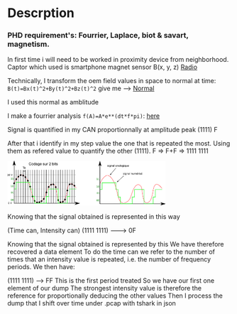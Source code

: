 # Descrption

### PHD requirement's: Fourrier, Laplace, biot & savart, magnetism.
 
In first time i will need to be worked in proximity device from neighborhood.
Captor which used is smartphone magnet sensor B(x, y, z) [Radio](https://github.com/Maissacrement/RFSignalToolkit/blob/main/backend/radio.csv)
 
 
Technically,
I transform the oem field values in space to normal at time:
`B(t)=Bx(t)^2+By(t)^2+Bz(t)^2` give me --> [Normal](https://github.com/Maissacrement/RFSignalToolkit/blob/main/backend/core/analyse.py#L91)
 
I used this normal as amblitude
 
I make a fourrier analysis `f(A)=A*e**(dt*f*pi)`: [here](https://github.com/Maissacrement/RFSignalToolkit/blob/main)

 
Signal is quantified in my CAN proportionnally at amplitude peak (1111) F

After that i identify in my step value the one that is repeated the most. Using them as refered value to quantify the other (1111). F => F+F => 1111 1111
 
<img 
  src="./backend/asset/codage.png"
  style="height:100px;width:auto;"
/>
 
Knowing that the signal obtained is represented in this way
 
(Time can, Intensity can)
(1111 1111) ---> 0F

Knowing that the signal obtained is represented by this We have therefore recovered a data element
To do the time can we refer to the number of times that an intensity value is repeated, i.e. the number of frequency periods. We then have:
 
(1111 1111) --> FF
This is the first period treated
So we have our first one element of our dump
The strongest intensity value is therefore the reference for proportionally deducing the other values
Then I process the dump that I shift over time under .pcap with tshark in json
